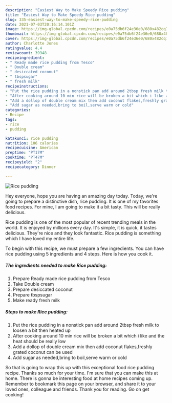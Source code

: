 ```yaml
---
description: "Easiest Way to Make Speedy Rice pudding"
title: "Easiest Way to Make Speedy Rice pudding"
slug: 335-easiest-way-to-make-speedy-rice-pudding
date: 2021-07-03T20:16:14.101Z
image: https://img-global.cpcdn.com/recipes/e0a75db6f24e36e0/680x482cq70/rice-pudding-recipe-main-photo.jpg
thumbnail: https://img-global.cpcdn.com/recipes/e0a75db6f24e36e0/680x482cq70/rice-pudding-recipe-main-photo.jpg
cover: https://img-global.cpcdn.com/recipes/e0a75db6f24e36e0/680x482cq70/rice-pudding-recipe-main-photo.jpg
author: Charlotte Jones
ratingvalue: 4.4
reviewcount: 39948
recipeingredient:
- " Ready made rice pudding from Tesco"
- " Double cream"
- " desiccated coconut"
- " tbspsugar"
- " fresh milk"
recipeinstructions:
- "Put the rice pudding in a nonstick pan add around 2tbsp fresh milk to loosen a bit then heated up"
- "After cooking around 10 min rice will be broken a bit which i like and the heat should be really low"
- "Add a dollop of double cream mix then add coconut flakes,freshly grated coconut can be used"
- "Add sugar as needed,bring to boil,serve warm or cold"
categories:
- Recipe
tags:
- rice
- pudding

katakunci: rice pudding 
nutrition: 106 calories
recipecuisine: American
preptime: "PT17M"
cooktime: "PT47M"
recipeyield: "2"
recipecategory: Dinner

---
```



![Rice pudding](https://img-global.cpcdn.com/recipes/e0a75db6f24e36e0/680x482cq70/rice-pudding-recipe-main-photo.jpg)

Hey everyone, hope you are having an amazing day today. Today, we're going to prepare a distinctive dish, rice pudding. It is one of my favorites food recipes. For mine, I am going to make it a bit tasty. This will be really delicious.



Rice pudding is one of the most popular of recent trending meals in the world. It is enjoyed by millions every day. It's simple, it is quick, it tastes delicious. They're nice and they look fantastic. Rice pudding is something which I have loved my entire life.


To begin with this recipe, we must prepare a few ingredients. You can have rice pudding using 5 ingredients and 4 steps. Here is how you cook it.

<!--inarticleads1-->

##### The ingredients needed to make Rice pudding:

1. Prepare  Ready made rice pudding from Tesco
1. Take  Double cream
1. Prepare  desiccated coconut
1. Prepare  tbspsugar
1. Make ready  fresh milk




<!--inarticleads2-->

##### Steps to make Rice pudding:

1. Put the rice pudding in a nonstick pan add around 2tbsp fresh milk to loosen a bit then heated up
1. After cooking around 10 min rice will be broken a bit which i like and the heat should be really low
1. Add a dollop of double cream mix then add coconut flakes,freshly grated coconut can be used
1. Add sugar as needed,bring to boil,serve warm or cold




So that is going to wrap this up with this exceptional food rice pudding recipe. Thanks so much for your time. I'm sure that you can make this at home. There is gonna be interesting food at home recipes coming up. Remember to bookmark this page on your browser, and share it to your loved ones, colleague and friends. Thank you for reading. Go on get cooking!

